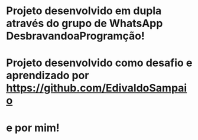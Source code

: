 # Projeto desenvolvido em dupla através do grupo de WhatsApp DesbravandoaProgramção!

# Projeto desenvolvido como desafio e aprendizado por https://github.com/EdivaldoSampaio

# e por mim!

